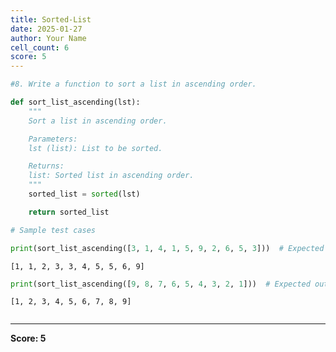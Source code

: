 ```yaml
---
title: Sorted-List
date: 2025-01-27
author: Your Name
cell_count: 6
score: 5
---
```


```python
#8. Write a function to sort a list in ascending order.
```


```python
def sort_list_ascending(lst):
    """
    Sort a list in ascending order.

    Parameters:
    lst (list): List to be sorted.

    Returns:
    list: Sorted list in ascending order.
    """
    sorted_list = sorted(lst)

    return sorted_list
```


```python
# Sample test cases
```


```python
print(sort_list_ascending([3, 1, 4, 1, 5, 9, 2, 6, 5, 3]))  # Expected output: [1, 1, 2, 3, 3, 4, 5, 5, 6, 9]
```

    [1, 1, 2, 3, 3, 4, 5, 5, 6, 9]



```python
print(sort_list_ascending([9, 8, 7, 6, 5, 4, 3, 2, 1]))  # Expected output: [1, 2, 3, 4, 5, 6, 7, 8, 9]
```

    [1, 2, 3, 4, 5, 6, 7, 8, 9]



```python

```


---
**Score: 5**
